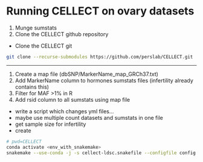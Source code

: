 # Running CELLECT on ovary datasets
1. Munge sumstats
2. Clone the CELLECT github repository
- Clone the CELLECT git
``` bash
git clone --recurse-submodules https://github.com/perslab/CELLECT.git
```
---
1. Create a map file (dbSNP/MarkerName_map_GRCh37.txt)
2. Add MarkerName column to hormones sumstats files (infertility already contains this)
3. Filter for MAF >1% in R
4. Add rsid column to all sumstats using map file

- write a script which changes yml files...
- maybe use multiple count datasets and sumstats in one file
- get sample size for infertility
- create 

``` bash
# pwd=CELLECT
conda activate <env_with_snakemake>
snakemake --use-conda -j -s cellect-ldsc.snakefile --configfile config.yml
```
